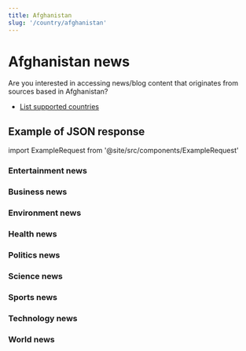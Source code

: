 ```yaml
---
title: Afghanistan
slug: '/country/afghanistan'
---
```


# Afghanistan news

Are you interested in accessing news/blog content that originates from sources based in Afghanistan?

- [List supported countries](/get-articles/countries)

## Example of JSON response

import ExampleRequest from '@site/src/components/ExampleRequest'

### Entertainment news
<ExampleRequest url="https://apitube.io/v1/news/articles?limit=2&category=news/Business&country=af"></ExampleRequest>

### Business news
<ExampleRequest url="https://apitube.io/v1/news/articles?limit=2&category=news/Business&country=af"></ExampleRequest>

### Environment news
<ExampleRequest url="https://apitube.io/v1/news/articles?limit=2&category=news/Environment&country=af"></ExampleRequest>

### Health news
<ExampleRequest url="https://apitube.io/v1/news/articles?limit=2&category=news/Health&country=af"></ExampleRequest>

### Politics news
<ExampleRequest url="https://apitube.io/v1/news/articles?limit=2&category=news/Politics&country=af"></ExampleRequest>

### Science news
<ExampleRequest url="https://apitube.io/v1/news/articles?limit=2&category=news/Science&country=af"></ExampleRequest>

### Sports news
<ExampleRequest url="https://apitube.io/v1/news/articles?limit=2&category=news/Sports&country=af"></ExampleRequest>

### Technology news
<ExampleRequest url="https://apitube.io/v1/news/articles?limit=2&category=news/Technology&country=af"></ExampleRequest>

### World news
<ExampleRequest url="https://apitube.io/v1/news/articles?limit=2&category=news/World&country=af"></ExampleRequest>
